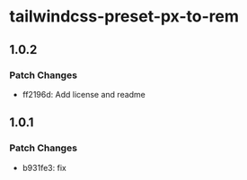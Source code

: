 # tailwindcss-preset-px-to-rem

## 1.0.2

### Patch Changes

- ff2196d: Add license and readme

## 1.0.1

### Patch Changes

- b931fe3: fix
